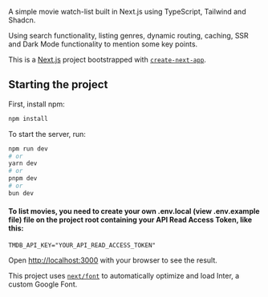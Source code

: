 A simple movie watch-list built in Next.js using TypeScript, Tailwind and Shadcn.

Using search functionality, listing genres, dynamic routing, caching, SSR and Dark Mode functionality to mention some key points.

This is a [Next.js](https://nextjs.org/) project bootstrapped with [`create-next-app`](https://github.com/vercel/next.js/tree/canary/packages/create-next-app).

## Starting the project

First, install npm:

```bash
npm install
```

To start the server, run:

```bash
npm run dev
# or
yarn dev
# or
pnpm dev
# or
bun dev
```

#### To list movies, you need to create your own .env.local (view .env.example file) file on the project root containing your API Read Access Token, like this:

```
TMDB_API_KEY="YOUR_API_READ_ACCESS_TOKEN"
```

Open [http://localhost:3000](http://localhost:3000) with your browser to see the result.

This project uses [`next/font`](https://nextjs.org/docs/basic-features/font-optimization) to automatically optimize and load Inter, a custom Google Font.
